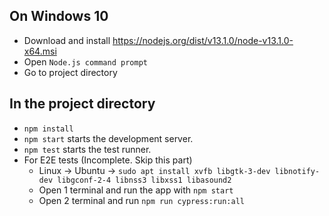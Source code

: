 ## On Windows 10
- Download and install https://nodejs.org/dist/v13.1.0/node-v13.1.0-x64.msi
- Open `Node.js command prompt`
- Go to project directory

## In the project directory
- `npm install`
- `npm start` starts the development server.
- `npm test` starts the test runner.
- For E2E tests (Incomplete. Skip this part)
  - Linux -> Ubuntu -> `sudo apt install xvfb libgtk-3-dev libnotify-dev libgconf-2-4 libnss3 libxss1 libasound2`
  - Open 1 terminal and run the app with `npm start`
  - Open 2 terminal and run `npm run cypress:run:all`
